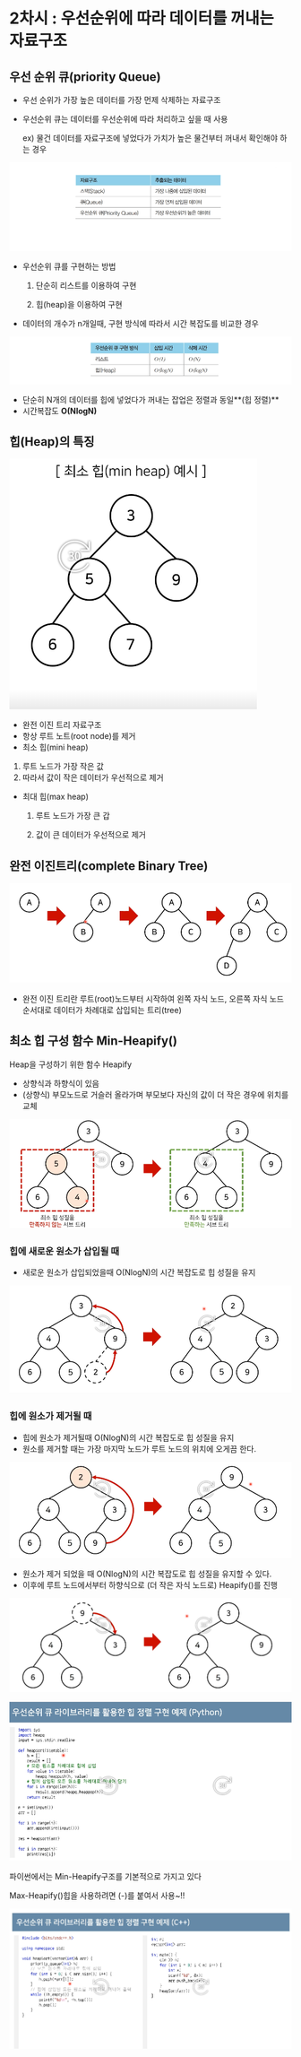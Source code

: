 # 2차시 : 우선순위에 따라 데이터를 꺼내는 자료구조

## 우선 순위 큐(priority Queue)

 

- 우선 순위가 가장 높은 데이터를 가장 먼제 삭제하는 자료구조
- 우선순위 큐는 데이터를 우선순위에 따라 처리하고 싶을 때 사용

  ex) 물건 데이터를 자료구조에 넣었다가 가치가 높은 물건부터 꺼내서 확인해야 하는 경우

![2%E1%84%8E%E1%85%A1%E1%84%89%E1%85%B5%20%E1%84%8B%E1%85%AE%E1%84%89%E1%85%A5%E1%86%AB%E1%84%89%E1%85%AE%E1%86%AB%E1%84%8B%E1%85%B1%E1%84%8B%E1%85%A6%20%E1%84%84%E1%85%A1%E1%84%85%E1%85%A1%20%E1%84%83%E1%85%A6%E1%84%8B%E1%85%B5%E1%84%90%E1%85%A5%E1%84%85%E1%85%B3%E1%86%AF%20%E1%84%81%E1%85%A5%E1%84%82%E1%85%A2%E1%84%82%E1%85%B3%E1%86%AB%20%E1%84%8C%E1%85%A1%E1%84%85%E1%85%AD%E1%84%80%E1%85%AE%E1%84%8C%E1%85%A9%20b34be1e0e751464c8bd4197471d93980/Untitled.png](2%E1%84%8E%E1%85%A1%E1%84%89%E1%85%B5%20%E1%84%8B%E1%85%AE%E1%84%89%E1%85%A5%E1%86%AB%E1%84%89%E1%85%AE%E1%86%AB%E1%84%8B%E1%85%B1%E1%84%8B%E1%85%A6%20%E1%84%84%E1%85%A1%E1%84%85%E1%85%A1%20%E1%84%83%E1%85%A6%E1%84%8B%E1%85%B5%E1%84%90%E1%85%A5%E1%84%85%E1%85%B3%E1%86%AF%20%E1%84%81%E1%85%A5%E1%84%82%E1%85%A2%E1%84%82%E1%85%B3%E1%86%AB%20%E1%84%8C%E1%85%A1%E1%84%85%E1%85%AD%E1%84%80%E1%85%AE%E1%84%8C%E1%85%A9%20b34be1e0e751464c8bd4197471d93980/Untitled.png)

- 우선순위 큐를 구현하는 방법

  1) 단순히 리스트를 이용하여 구현

  2) 힙(heap)을 이용하여 구현

- 데이터의 개수가 n개일때, 구현 방식에 따라서 시간 복잡도를 비교한 경우

![2%E1%84%8E%E1%85%A1%E1%84%89%E1%85%B5%20%E1%84%8B%E1%85%AE%E1%84%89%E1%85%A5%E1%86%AB%E1%84%89%E1%85%AE%E1%86%AB%E1%84%8B%E1%85%B1%E1%84%8B%E1%85%A6%20%E1%84%84%E1%85%A1%E1%84%85%E1%85%A1%20%E1%84%83%E1%85%A6%E1%84%8B%E1%85%B5%E1%84%90%E1%85%A5%E1%84%85%E1%85%B3%E1%86%AF%20%E1%84%81%E1%85%A5%E1%84%82%E1%85%A2%E1%84%82%E1%85%B3%E1%86%AB%20%E1%84%8C%E1%85%A1%E1%84%85%E1%85%AD%E1%84%80%E1%85%AE%E1%84%8C%E1%85%A9%20b34be1e0e751464c8bd4197471d93980/Untitled%201.png](2%E1%84%8E%E1%85%A1%E1%84%89%E1%85%B5%20%E1%84%8B%E1%85%AE%E1%84%89%E1%85%A5%E1%86%AB%E1%84%89%E1%85%AE%E1%86%AB%E1%84%8B%E1%85%B1%E1%84%8B%E1%85%A6%20%E1%84%84%E1%85%A1%E1%84%85%E1%85%A1%20%E1%84%83%E1%85%A6%E1%84%8B%E1%85%B5%E1%84%90%E1%85%A5%E1%84%85%E1%85%B3%E1%86%AF%20%E1%84%81%E1%85%A5%E1%84%82%E1%85%A2%E1%84%82%E1%85%B3%E1%86%AB%20%E1%84%8C%E1%85%A1%E1%84%85%E1%85%AD%E1%84%80%E1%85%AE%E1%84%8C%E1%85%A9%20b34be1e0e751464c8bd4197471d93980/Untitled%201.png)

- 단순히 N개의 데이터를 힙에 넣었다가 꺼내는 잡업은 정렬과 동일**(힙 정렬)**
- 시간복잡도 **O(NlogN)**

                                       

## 힙(Heap)의 특징

![2%E1%84%8E%E1%85%A1%E1%84%89%E1%85%B5%20%E1%84%8B%E1%85%AE%E1%84%89%E1%85%A5%E1%86%AB%E1%84%89%E1%85%AE%E1%86%AB%E1%84%8B%E1%85%B1%E1%84%8B%E1%85%A6%20%E1%84%84%E1%85%A1%E1%84%85%E1%85%A1%20%E1%84%83%E1%85%A6%E1%84%8B%E1%85%B5%E1%84%90%E1%85%A5%E1%84%85%E1%85%B3%E1%86%AF%20%E1%84%81%E1%85%A5%E1%84%82%E1%85%A2%E1%84%82%E1%85%B3%E1%86%AB%20%E1%84%8C%E1%85%A1%E1%84%85%E1%85%AD%E1%84%80%E1%85%AE%E1%84%8C%E1%85%A9%20b34be1e0e751464c8bd4197471d93980/Untitled%202.png](2%E1%84%8E%E1%85%A1%E1%84%89%E1%85%B5%20%E1%84%8B%E1%85%AE%E1%84%89%E1%85%A5%E1%86%AB%E1%84%89%E1%85%AE%E1%86%AB%E1%84%8B%E1%85%B1%E1%84%8B%E1%85%A6%20%E1%84%84%E1%85%A1%E1%84%85%E1%85%A1%20%E1%84%83%E1%85%A6%E1%84%8B%E1%85%B5%E1%84%90%E1%85%A5%E1%84%85%E1%85%B3%E1%86%AF%20%E1%84%81%E1%85%A5%E1%84%82%E1%85%A2%E1%84%82%E1%85%B3%E1%86%AB%20%E1%84%8C%E1%85%A1%E1%84%85%E1%85%AD%E1%84%80%E1%85%AE%E1%84%8C%E1%85%A9%20b34be1e0e751464c8bd4197471d93980/Untitled%202.png)

- 완전 이진 트리 자료구조
- 항상 루트 노트(root node)를 제거
- 최소 힙(mini heap)
1. 루트 노드가 가장 작은 값
2. 따라서 값이 작은 데이터가 우선적으로 제거
- 최대 힙(max heap)

  1.  루트 노드가 가장 큰 갑

  2.  값이 큰 데이터가 우선적으로 제거 

## 완전 이진트리(complete Binary Tree)

![2%E1%84%8E%E1%85%A1%E1%84%89%E1%85%B5%20%E1%84%8B%E1%85%AE%E1%84%89%E1%85%A5%E1%86%AB%E1%84%89%E1%85%AE%E1%86%AB%E1%84%8B%E1%85%B1%E1%84%8B%E1%85%A6%20%E1%84%84%E1%85%A1%E1%84%85%E1%85%A1%20%E1%84%83%E1%85%A6%E1%84%8B%E1%85%B5%E1%84%90%E1%85%A5%E1%84%85%E1%85%B3%E1%86%AF%20%E1%84%81%E1%85%A5%E1%84%82%E1%85%A2%E1%84%82%E1%85%B3%E1%86%AB%20%E1%84%8C%E1%85%A1%E1%84%85%E1%85%AD%E1%84%80%E1%85%AE%E1%84%8C%E1%85%A9%20b34be1e0e751464c8bd4197471d93980/Untitled%203.png](2%E1%84%8E%E1%85%A1%E1%84%89%E1%85%B5%20%E1%84%8B%E1%85%AE%E1%84%89%E1%85%A5%E1%86%AB%E1%84%89%E1%85%AE%E1%86%AB%E1%84%8B%E1%85%B1%E1%84%8B%E1%85%A6%20%E1%84%84%E1%85%A1%E1%84%85%E1%85%A1%20%E1%84%83%E1%85%A6%E1%84%8B%E1%85%B5%E1%84%90%E1%85%A5%E1%84%85%E1%85%B3%E1%86%AF%20%E1%84%81%E1%85%A5%E1%84%82%E1%85%A2%E1%84%82%E1%85%B3%E1%86%AB%20%E1%84%8C%E1%85%A1%E1%84%85%E1%85%AD%E1%84%80%E1%85%AE%E1%84%8C%E1%85%A9%20b34be1e0e751464c8bd4197471d93980/Untitled%203.png)

- 완전 이진 트리란 루트(root)노드부터 시작하여 왼쪽 자식 노드, 오른쪽 자식 노드 순서대로 데이터가 차례대로 삽입되는 트리(tree)

## 최소 힙 구성 함수 Min-Heapify()

Heap을 구성하기 위한 함수 Heapify

- 상향식과 하향식이 있음
- (상향식) 부모노드로 거슬러 올라가며 부모보다 자신의 값이 더 작은 경우에 위치를 교체

![2%E1%84%8E%E1%85%A1%E1%84%89%E1%85%B5%20%E1%84%8B%E1%85%AE%E1%84%89%E1%85%A5%E1%86%AB%E1%84%89%E1%85%AE%E1%86%AB%E1%84%8B%E1%85%B1%E1%84%8B%E1%85%A6%20%E1%84%84%E1%85%A1%E1%84%85%E1%85%A1%20%E1%84%83%E1%85%A6%E1%84%8B%E1%85%B5%E1%84%90%E1%85%A5%E1%84%85%E1%85%B3%E1%86%AF%20%E1%84%81%E1%85%A5%E1%84%82%E1%85%A2%E1%84%82%E1%85%B3%E1%86%AB%20%E1%84%8C%E1%85%A1%E1%84%85%E1%85%AD%E1%84%80%E1%85%AE%E1%84%8C%E1%85%A9%20b34be1e0e751464c8bd4197471d93980/Untitled%204.png](2%E1%84%8E%E1%85%A1%E1%84%89%E1%85%B5%20%E1%84%8B%E1%85%AE%E1%84%89%E1%85%A5%E1%86%AB%E1%84%89%E1%85%AE%E1%86%AB%E1%84%8B%E1%85%B1%E1%84%8B%E1%85%A6%20%E1%84%84%E1%85%A1%E1%84%85%E1%85%A1%20%E1%84%83%E1%85%A6%E1%84%8B%E1%85%B5%E1%84%90%E1%85%A5%E1%84%85%E1%85%B3%E1%86%AF%20%E1%84%81%E1%85%A5%E1%84%82%E1%85%A2%E1%84%82%E1%85%B3%E1%86%AB%20%E1%84%8C%E1%85%A1%E1%84%85%E1%85%AD%E1%84%80%E1%85%AE%E1%84%8C%E1%85%A9%20b34be1e0e751464c8bd4197471d93980/Untitled%204.png)

### 힙에 새로운 원소가 삽입될 때

- 새로운 원소가 삽입되었을때 O(NlogN)의 시간 복잡도로 힙 성질을 유지

![2%E1%84%8E%E1%85%A1%E1%84%89%E1%85%B5%20%E1%84%8B%E1%85%AE%E1%84%89%E1%85%A5%E1%86%AB%E1%84%89%E1%85%AE%E1%86%AB%E1%84%8B%E1%85%B1%E1%84%8B%E1%85%A6%20%E1%84%84%E1%85%A1%E1%84%85%E1%85%A1%20%E1%84%83%E1%85%A6%E1%84%8B%E1%85%B5%E1%84%90%E1%85%A5%E1%84%85%E1%85%B3%E1%86%AF%20%E1%84%81%E1%85%A5%E1%84%82%E1%85%A2%E1%84%82%E1%85%B3%E1%86%AB%20%E1%84%8C%E1%85%A1%E1%84%85%E1%85%AD%E1%84%80%E1%85%AE%E1%84%8C%E1%85%A9%20b34be1e0e751464c8bd4197471d93980/Untitled%205.png](2%E1%84%8E%E1%85%A1%E1%84%89%E1%85%B5%20%E1%84%8B%E1%85%AE%E1%84%89%E1%85%A5%E1%86%AB%E1%84%89%E1%85%AE%E1%86%AB%E1%84%8B%E1%85%B1%E1%84%8B%E1%85%A6%20%E1%84%84%E1%85%A1%E1%84%85%E1%85%A1%20%E1%84%83%E1%85%A6%E1%84%8B%E1%85%B5%E1%84%90%E1%85%A5%E1%84%85%E1%85%B3%E1%86%AF%20%E1%84%81%E1%85%A5%E1%84%82%E1%85%A2%E1%84%82%E1%85%B3%E1%86%AB%20%E1%84%8C%E1%85%A1%E1%84%85%E1%85%AD%E1%84%80%E1%85%AE%E1%84%8C%E1%85%A9%20b34be1e0e751464c8bd4197471d93980/Untitled%205.png)

### 힙에  원소가 제거될 때

- 힙에 원소가 제거될때 O(NlogN)의 시간 복잡도로 힙 성질을 유지
- 원소를 제거할 때는 가장 마지막 노드가 루트 노드의 위치에 오게끔 한다.

![2%E1%84%8E%E1%85%A1%E1%84%89%E1%85%B5%20%E1%84%8B%E1%85%AE%E1%84%89%E1%85%A5%E1%86%AB%E1%84%89%E1%85%AE%E1%86%AB%E1%84%8B%E1%85%B1%E1%84%8B%E1%85%A6%20%E1%84%84%E1%85%A1%E1%84%85%E1%85%A1%20%E1%84%83%E1%85%A6%E1%84%8B%E1%85%B5%E1%84%90%E1%85%A5%E1%84%85%E1%85%B3%E1%86%AF%20%E1%84%81%E1%85%A5%E1%84%82%E1%85%A2%E1%84%82%E1%85%B3%E1%86%AB%20%E1%84%8C%E1%85%A1%E1%84%85%E1%85%AD%E1%84%80%E1%85%AE%E1%84%8C%E1%85%A9%20b34be1e0e751464c8bd4197471d93980/Untitled%206.png](2%E1%84%8E%E1%85%A1%E1%84%89%E1%85%B5%20%E1%84%8B%E1%85%AE%E1%84%89%E1%85%A5%E1%86%AB%E1%84%89%E1%85%AE%E1%86%AB%E1%84%8B%E1%85%B1%E1%84%8B%E1%85%A6%20%E1%84%84%E1%85%A1%E1%84%85%E1%85%A1%20%E1%84%83%E1%85%A6%E1%84%8B%E1%85%B5%E1%84%90%E1%85%A5%E1%84%85%E1%85%B3%E1%86%AF%20%E1%84%81%E1%85%A5%E1%84%82%E1%85%A2%E1%84%82%E1%85%B3%E1%86%AB%20%E1%84%8C%E1%85%A1%E1%84%85%E1%85%AD%E1%84%80%E1%85%AE%E1%84%8C%E1%85%A9%20b34be1e0e751464c8bd4197471d93980/Untitled%206.png)

- 원소가 제거 되었을 때  O(NlogN)의 시간 복잡도로 힙 성질을 유지할 수 있다.
- 이후에 루트 노드에서부터 하향식으로 (더 작은 자식 노드로) Heapify()를 진행

![2%E1%84%8E%E1%85%A1%E1%84%89%E1%85%B5%20%E1%84%8B%E1%85%AE%E1%84%89%E1%85%A5%E1%86%AB%E1%84%89%E1%85%AE%E1%86%AB%E1%84%8B%E1%85%B1%E1%84%8B%E1%85%A6%20%E1%84%84%E1%85%A1%E1%84%85%E1%85%A1%20%E1%84%83%E1%85%A6%E1%84%8B%E1%85%B5%E1%84%90%E1%85%A5%E1%84%85%E1%85%B3%E1%86%AF%20%E1%84%81%E1%85%A5%E1%84%82%E1%85%A2%E1%84%82%E1%85%B3%E1%86%AB%20%E1%84%8C%E1%85%A1%E1%84%85%E1%85%AD%E1%84%80%E1%85%AE%E1%84%8C%E1%85%A9%20b34be1e0e751464c8bd4197471d93980/Untitled%207.png](2%E1%84%8E%E1%85%A1%E1%84%89%E1%85%B5%20%E1%84%8B%E1%85%AE%E1%84%89%E1%85%A5%E1%86%AB%E1%84%89%E1%85%AE%E1%86%AB%E1%84%8B%E1%85%B1%E1%84%8B%E1%85%A6%20%E1%84%84%E1%85%A1%E1%84%85%E1%85%A1%20%E1%84%83%E1%85%A6%E1%84%8B%E1%85%B5%E1%84%90%E1%85%A5%E1%84%85%E1%85%B3%E1%86%AF%20%E1%84%81%E1%85%A5%E1%84%82%E1%85%A2%E1%84%82%E1%85%B3%E1%86%AB%20%E1%84%8C%E1%85%A1%E1%84%85%E1%85%AD%E1%84%80%E1%85%AE%E1%84%8C%E1%85%A9%20b34be1e0e751464c8bd4197471d93980/Untitled%207.png)

![2%E1%84%8E%E1%85%A1%E1%84%89%E1%85%B5%20%E1%84%8B%E1%85%AE%E1%84%89%E1%85%A5%E1%86%AB%E1%84%89%E1%85%AE%E1%86%AB%E1%84%8B%E1%85%B1%E1%84%8B%E1%85%A6%20%E1%84%84%E1%85%A1%E1%84%85%E1%85%A1%20%E1%84%83%E1%85%A6%E1%84%8B%E1%85%B5%E1%84%90%E1%85%A5%E1%84%85%E1%85%B3%E1%86%AF%20%E1%84%81%E1%85%A5%E1%84%82%E1%85%A2%E1%84%82%E1%85%B3%E1%86%AB%20%E1%84%8C%E1%85%A1%E1%84%85%E1%85%AD%E1%84%80%E1%85%AE%E1%84%8C%E1%85%A9%20b34be1e0e751464c8bd4197471d93980/Untitled%208.png](2%E1%84%8E%E1%85%A1%E1%84%89%E1%85%B5%20%E1%84%8B%E1%85%AE%E1%84%89%E1%85%A5%E1%86%AB%E1%84%89%E1%85%AE%E1%86%AB%E1%84%8B%E1%85%B1%E1%84%8B%E1%85%A6%20%E1%84%84%E1%85%A1%E1%84%85%E1%85%A1%20%E1%84%83%E1%85%A6%E1%84%8B%E1%85%B5%E1%84%90%E1%85%A5%E1%84%85%E1%85%B3%E1%86%AF%20%E1%84%81%E1%85%A5%E1%84%82%E1%85%A2%E1%84%82%E1%85%B3%E1%86%AB%20%E1%84%8C%E1%85%A1%E1%84%85%E1%85%AD%E1%84%80%E1%85%AE%E1%84%8C%E1%85%A9%20b34be1e0e751464c8bd4197471d93980/Untitled%208.png)

파이썬에서는 Min-Heapify구조를 기본적으로 가지고 있다

Max-Heapify()힙을 사용하려면 (-)를 붙여서 사용~!!

![2%E1%84%8E%E1%85%A1%E1%84%89%E1%85%B5%20%E1%84%8B%E1%85%AE%E1%84%89%E1%85%A5%E1%86%AB%E1%84%89%E1%85%AE%E1%86%AB%E1%84%8B%E1%85%B1%E1%84%8B%E1%85%A6%20%E1%84%84%E1%85%A1%E1%84%85%E1%85%A1%20%E1%84%83%E1%85%A6%E1%84%8B%E1%85%B5%E1%84%90%E1%85%A5%E1%84%85%E1%85%B3%E1%86%AF%20%E1%84%81%E1%85%A5%E1%84%82%E1%85%A2%E1%84%82%E1%85%B3%E1%86%AB%20%E1%84%8C%E1%85%A1%E1%84%85%E1%85%AD%E1%84%80%E1%85%AE%E1%84%8C%E1%85%A9%20b34be1e0e751464c8bd4197471d93980/Untitled%209.png](2%E1%84%8E%E1%85%A1%E1%84%89%E1%85%B5%20%E1%84%8B%E1%85%AE%E1%84%89%E1%85%A5%E1%86%AB%E1%84%89%E1%85%AE%E1%86%AB%E1%84%8B%E1%85%B1%E1%84%8B%E1%85%A6%20%E1%84%84%E1%85%A1%E1%84%85%E1%85%A1%20%E1%84%83%E1%85%A6%E1%84%8B%E1%85%B5%E1%84%90%E1%85%A5%E1%84%85%E1%85%B3%E1%86%AF%20%E1%84%81%E1%85%A5%E1%84%82%E1%85%A2%E1%84%82%E1%85%B3%E1%86%AB%20%E1%84%8C%E1%85%A1%E1%84%85%E1%85%AD%E1%84%80%E1%85%AE%E1%84%8C%E1%85%A9%20b34be1e0e751464c8bd4197471d93980/Untitled%209.png)